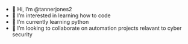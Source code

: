 - 👋 Hi, I’m @tannerjones2
- 👀 I’m interested in learning how to code
- 🌱 I’m currently learning python
- 💞️ I’m looking to collaborate on automation projects relavant to cyber security

<!---
tannerjones2/tannerjones2 is a ✨ special ✨ repository because its `README.md` (this file) appears on your GitHub profile.
You can click the Preview link to take a look at your changes.
--->
